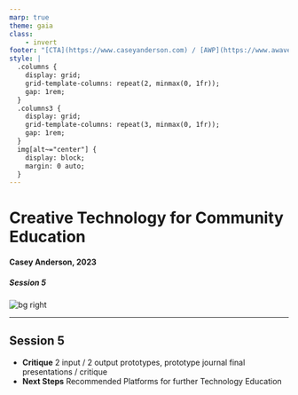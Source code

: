 ```yaml
---
marp: true
theme: gaia
class:
    - invert
footer: "[CTA](https://www.caseyanderson.com) / [AWP](https://www.awavepress.com)"
style: |
  .columns {
    display: grid;
    grid-template-columns: repeat(2, minmax(0, 1fr));
    gap: 1rem;
  }
  .columns3 {
    display: grid;
    grid-template-columns: repeat(3, minmax(0, 1fr));
    gap: 1rem;
  } 
  img[alt~="center"] {
    display: block;
    margin: 0 auto;
  }
---
```


# Creative Technology for Community Education
#### Casey Anderson, 2023

##### Session 5

![bg right](.\imgs\LKM\paperclips-matenwa-2019-ZJackson.JPG)

---

<!-- paginate: true -->

## Session 5
- **Critique** 2 input / 2 output prototypes, prototype journal final presentations / critique
- **Next Steps** Recommended Platforms for further Technology Education